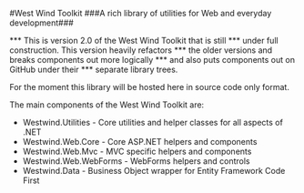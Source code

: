 #West Wind Toolkit
###A rich library of utilities for Web and everyday development###

*** This is version 2.0 of the West Wind Toolkit that is still
*** under full construction.  This version heavily refactors
*** the older versions and breaks components out more logically
*** and also puts components out on GitHub under their
*** separate library trees.

For the moment this library will be hosted here in source code only 
format.

The main components of the West Wind Toolkit are:

* Westwind.Utilities - Core utilities and helper classes for all aspects of .NET
* Westwind.Web.Core - Core ASP.NET helpers and components
* Westwind.Web.Mvc - MVC specific helpers and components
* Westwind.Web.WebForms - WebForms helpers and controls
* Westwind.Data - Business Object wrapper for Entity Framework Code First
